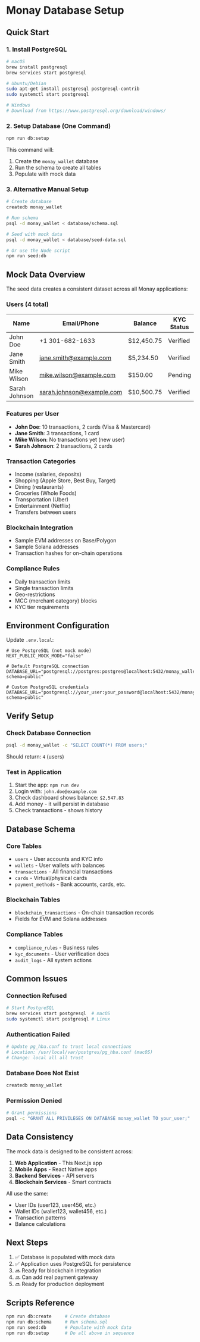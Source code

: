 # Monay Database Setup

## Quick Start

### 1. Install PostgreSQL

```bash
# macOS
brew install postgresql
brew services start postgresql

# Ubuntu/Debian
sudo apt-get install postgresql postgresql-contrib
sudo systemctl start postgresql

# Windows
# Download from https://www.postgresql.org/download/windows/
```

### 2. Setup Database (One Command)

```bash
npm run db:setup
```

This command will:
1. Create the `monay_wallet` database
2. Run the schema to create all tables
3. Populate with mock data

### 3. Alternative Manual Setup

```bash
# Create database
createdb monay_wallet

# Run schema
psql -d monay_wallet < database/schema.sql

# Seed with mock data
psql -d monay_wallet < database/seed-data.sql

# Or use the Node script
npm run seed:db
```

## Mock Data Overview

The seed data creates a consistent dataset across all Monay applications:

### Users (4 total)
| Name | Email/Phone | Balance | KYC Status |
|------|-------------|---------|------------|
| John Doe | +1 301-682-1633 | $12,450.75 | Verified |
| Jane Smith | jane.smith@example.com | $5,234.50 | Verified |
| Mike Wilson | mike.wilson@example.com | $150.00 | Pending |
| Sarah Johnson | sarah.johnson@example.com | $10,500.75 | Verified |

### Features per User
- **John Doe**: 10 transactions, 2 cards (Visa & Mastercard)
- **Jane Smith**: 3 transactions, 1 card
- **Mike Wilson**: No transactions yet (new user)
- **Sarah Johnson**: 2 transactions, 2 cards

### Transaction Categories
- Income (salaries, deposits)
- Shopping (Apple Store, Best Buy, Target)
- Dining (restaurants)
- Groceries (Whole Foods)
- Transportation (Uber)
- Entertainment (Netflix)
- Transfers between users

### Blockchain Integration
- Sample EVM addresses on Base/Polygon
- Sample Solana addresses
- Transaction hashes for on-chain operations

### Compliance Rules
- Daily transaction limits
- Single transaction limits
- Geo-restrictions
- MCC (merchant category) blocks
- KYC tier requirements

## Environment Configuration

Update `.env.local`:

```env
# Use PostgreSQL (not mock mode)
NEXT_PUBLIC_MOCK_MODE="false"

# Default PostgreSQL connection
DATABASE_URL="postgresql://postgres:postgres@localhost:5432/monay_wallet?schema=public"

# Custom PostgreSQL credentials
DATABASE_URL="postgresql://your_user:your_password@localhost:5432/monay_wallet?schema=public"
```

## Verify Setup

### Check Database Connection

```bash
psql -d monay_wallet -c "SELECT COUNT(*) FROM users;"
```

Should return: `4` (users)

### Test in Application

1. Start the app: `npm run dev`
2. Login with: `john.doe@example.com`
3. Check dashboard shows balance: `$2,547.83`
4. Add money - it will persist in database
5. Check transactions - shows history

## Database Schema

### Core Tables
- `users` - User accounts and KYC info
- `wallets` - User wallets with balances
- `transactions` - All financial transactions
- `cards` - Virtual/physical cards
- `payment_methods` - Bank accounts, cards, etc.

### Blockchain Tables
- `blockchain_transactions` - On-chain transaction records
- Fields for EVM and Solana addresses

### Compliance Tables
- `compliance_rules` - Business rules
- `kyc_documents` - User verification docs
- `audit_logs` - All system actions

## Common Issues

### Connection Refused
```bash
# Start PostgreSQL
brew services start postgresql  # macOS
sudo systemctl start postgresql # Linux
```

### Authentication Failed
```bash
# Update pg_hba.conf to trust local connections
# Location: /usr/local/var/postgres/pg_hba.conf (macOS)
# Change: local all all trust
```

### Database Does Not Exist
```bash
createdb monay_wallet
```

### Permission Denied
```bash
# Grant permissions
psql -c "GRANT ALL PRIVILEGES ON DATABASE monay_wallet TO your_user;"
```

## Data Consistency

The mock data is designed to be consistent across:
1. **Web Application** - This Next.js app
2. **Mobile Apps** - React Native apps
3. **Backend Services** - API servers
4. **Blockchain Services** - Smart contracts

All use the same:
- User IDs (user123, user456, etc.)
- Wallet IDs (wallet123, wallet456, etc.)
- Transaction patterns
- Balance calculations

## Next Steps

1. ✅ Database is populated with mock data
2. ✅ Application uses PostgreSQL for persistence
3. 🔜 Ready for blockchain integration
4. 🔜 Can add real payment gateway
5. 🔜 Ready for production deployment

## Scripts Reference

```bash
npm run db:create     # Create database
npm run db:schema     # Run schema.sql
npm run seed:db       # Populate with mock data
npm run db:setup      # Do all above in sequence
```